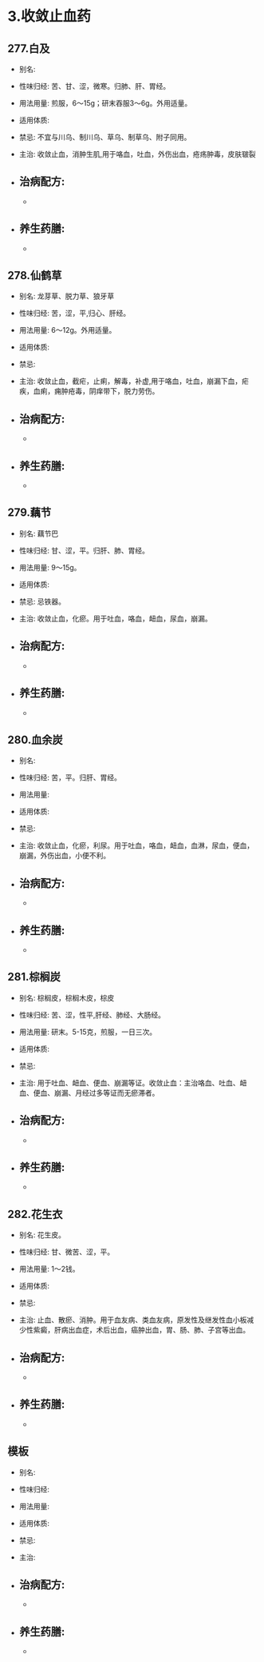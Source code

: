 # 3.收敛止血药



## 277.白及

- 别名: 
- 性味归经: 苦、甘、涩，微寒。归肺、肝、胃经。
- 用法用量:  煎服，6～15g；研末吞服3～6g。外用适量。
- 适用体质: 
- 禁忌: 不宜与川乌、制川乌、草乌、制草乌、附子同用。

- 主治: 收敛止血，消肿生肌,用于咯血，吐血，外伤出血，疮疡肿毒，皮肤皲裂
- 治病配方: 
  - 
  - 
  
- 养生药膳: 
  -  
  -  

## 278.仙鹤草

- 别名: 龙芽草、脱力草、狼牙草
- 性味归经: 苦，涩，平,归心、肝经。
- 用法用量:  6～12g。外用适量。
- 适用体质: 
- 禁忌: 

- 主治: 收敛止血，截疟，止痢，解毒，补虚,用于咯血，吐血，崩漏下血，疟疾，血痢，痈肿疮毒，阴痒带下，脱力劳伤。
- 治病配方: 
  - 
  - 
  
- 养生药膳: 
  -  
  -  



## 279.藕节

- 别名: 藕节巴
- 性味归经: 甘、涩，平。归肝、肺、胃经。
- 用法用量: 9～15g。
- 适用体质: 
- 禁忌: 忌铁器。

- 主治: 收敛止血，化瘀。用于吐血，咯血，衄血，尿血，崩漏。
- 治病配方: 
  - 
  - 
  
- 养生药膳: 
  -  
  -  


## 280.血余炭

- 别名: 
- 性味归经: 苦，平。归肝、胃经。
- 用法用量: 
- 适用体质: 
- 禁忌: 

- 主治: 收敛止血，化瘀，利尿。用于吐血，咯血，衄血，血淋，尿血，便血，崩漏，外伤出血，小便不利。

- 治病配方: 
  - 
  - 
  
- 养生药膳: 
  -  
  -  



## 281.棕榈炭

- 别名: 棕榈皮，棕榈木皮，棕皮
- 性味归经: 苦、涩，性平,肝经、肺经、大肠经。
- 用法用量: 研末。5-15克，煎服，一日三次。
- 适用体质: 
- 禁忌: 

- 主治: 用于吐血、衄血、便血、崩漏等证。收敛止血：主治咯血、吐血、衄血、便血、崩漏、月经过多等证而无瘀滞者。
- 治病配方: 
  - 
  - 
  
- 养生药膳: 
  -  
  - 


## 282.花生衣

- 别名: 花生皮。
- 性味归经: 甘、微苦、涩，平。
- 用法用量: 1～2钱。
- 适用体质: 
- 禁忌: 

- 主治: 止血、散瘀、消肿。用于血友病、类血友病，原发性及继发性血小板减少性紫癜，肝病出血症，术后出血，癌肿出血，胃、肠、肺、子宫等出血。
- 治病配方: 
  - 
  - 
  
- 养生药膳: 
  -  
  -   







## 模板

- 别名: 
- 性味归经: 
- 用法用量: 
- 适用体质: 
- 禁忌: 

- 主治: 
- 治病配方: 
  - 
  - 
  
- 养生药膳: 
  -  
  -  
